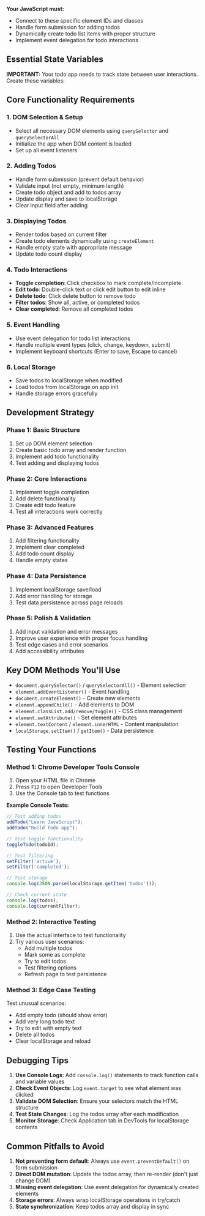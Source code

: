 <!-- # Todo List App Development Plan

## Project Overview

Build a fully functional Todo List application using advanced JavaScript and DOM manipulation techniques. This project focuses on event handling, DOM manipulation, local storage, and creating an interactive user interface.

## Important: HTML Structure Connection

**CRITICAL:** The HTML provides the following structure that your JavaScript must connect to:

```html
<form id="todo-form">
  <input type="text" id="todo-input" placeholder="Add a new todo...">
  <button type="submit">Add Todo</button>
</form>

<div id="error-message" class="error-message"></div>

<ul id="todo-list"></ul>

<div class="todo-stats">
  <span id="todo-count">0 items remaining</span>
  <div class="filter-buttons">
    <button class="filter-btn active" data-filter="all">All</button>
    <button class="filter-btn" data-filter="active">Active</button>
    <button class="filter-btn" data-filter="completed">Completed</button>
  </div>
  <button id="clear-completed">Clear Completed</button>
</div>
``` -->

**Your JavaScript must:**
- Connect to these specific element IDs and classes
- Handle form submission for adding todos
- Dynamically create todo list items with proper structure
- Implement event delegation for todo interactions

## Essential State Variables

**IMPORTANT:** Your todo app needs to track state between user interactions. Create these variables:

<!-- - `todos`: Array to store all todo objects
- `currentFilter`: String to track current view ('all', 'active', 'completed') -->

<!-- **Todo Object Structure:**
```javascript
{
  id: "unique-id",           // Use Date.now() or similar
  text: "Todo text",         // The todo description
  completed: false,          // Boolean completion status
  createdAt: "timestamp"     // Optional: when todo was created
}
``` -->

## Core Functionality Requirements

### 1. DOM Selection & Setup
- Select all necessary DOM elements using `querySelector` and `querySelectorAll`
- Initialize the app when DOM content is loaded
- Set up all event listeners

### 2. Adding Todos
- Handle form submission (prevent default behavior)
- Validate input (not empty, minimum length)
- Create todo object and add to todos array
- Update display and save to localStorage
- Clear input field after adding

### 3. Displaying Todos
- Render todos based on current filter
- Create todo elements dynamically using `createElement`
- Handle empty state with appropriate message
- Update todo count display

### 4. Todo Interactions
- **Toggle completion**: Click checkbox to mark complete/incomplete
- **Edit todo**: Double-click text or click edit button to edit inline
- **Delete todo**: Click delete button to remove todo
- **Filter todos**: Show all, active, or completed todos
- **Clear completed**: Remove all completed todos

### 5. Event Handling
- Use event delegation for todo list interactions
- Handle multiple event types (click, change, keydown, submit)
- Implement keyboard shortcuts (Enter to save, Escape to cancel)

### 6. Local Storage
- Save todos to localStorage when modified
- Load todos from localStorage on app init
- Handle storage errors gracefully

## Development Strategy

### Phase 1: Basic Structure
1. Set up DOM element selection
2. Create basic todo array and render function
3. Implement add todo functionality
4. Test adding and displaying todos

### Phase 2: Core Interactions
1. Implement toggle completion
2. Add delete functionality  
3. Create edit todo feature
4. Test all interactions work correctly

### Phase 3: Advanced Features
1. Add filtering functionality
2. Implement clear completed
3. Add todo count display
4. Handle empty states

### Phase 4: Data Persistence
1. Implement localStorage save/load
2. Add error handling for storage
3. Test data persistence across page reloads

### Phase 5: Polish & Validation
1. Add input validation and error messages
2. Improve user experience with proper focus handling
3. Test edge cases and error scenarios
4. Add accessibility attributes

## Key DOM Methods You'll Use

- `document.querySelector()` / `querySelectorAll()` - Element selection
- `element.addEventListener()` - Event handling
- `document.createElement()` - Create new elements
- `element.appendChild()` - Add elements to DOM
- `element.classList.add/remove/toggle()` - CSS class management
- `element.setAttribute()` - Set element attributes
- `element.textContent` / `element.innerHTML` - Content manipulation
- `localStorage.setItem()` / `getItem()` - Data persistence

## Testing Your Functions

### Method 1: Chrome Developer Tools Console

1. Open your HTML file in Chrome
2. Press `F12` to open Developer Tools
3. Use the Console tab to test functions

**Example Console Tests:**
```javascript
// Test adding todos
addTodo("Learn JavaScript");
addTodo("Build todo app");

// Test toggle functionality
toggleTodo(todoId);

// Test filtering
setFilter('active');
setFilter('completed');

// Test storage
console.log(JSON.parse(localStorage.getItem('todos')));

// Check current state
console.log(todos);
console.log(currentFilter);
```

### Method 2: Interactive Testing

1. Use the actual interface to test functionality
2. Try various user scenarios:
   - Add multiple todos
   - Mark some as complete
   - Try to edit todos
   - Test filtering options
   - Refresh page to test persistence

### Method 3: Edge Case Testing

Test unusual scenarios:
- Add empty todo (should show error)
- Add very long todo text
- Try to edit with empty text
- Delete all todos
- Clear localStorage and reload

## Debugging Tips

1. **Use Console Logs**: Add `console.log()` statements to track function calls and variable values
2. **Check Event Objects**: Log `event.target` to see what element was clicked
3. **Validate DOM Selection**: Ensure your selectors match the HTML structure
4. **Test State Changes**: Log the todos array after each modification
5. **Monitor Storage**: Check Application tab in DevTools for localStorage contents

## Common Pitfalls to Avoid

1. **Not preventing form default**: Always use `event.preventDefault()` on form submission
2. **Direct DOM mutation**: Update the todos array, then re-render (don't just change DOM)
3. **Missing event delegation**: Use event delegation for dynamically created elements
4. **Storage errors**: Always wrap localStorage operations in try/catch
5. **State synchronization**: Keep todos array and display in sync